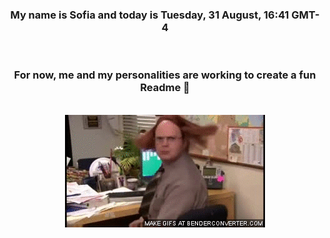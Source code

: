 


<div align="center">
<h3 >My name is Sofia and today is Tuesday, 31 August, 16:41 GMT-4</h3><br>
<h3 >For now, me and my personalities are working to create a fun Readme 👋
</h3><br>
<img src='img/dwight.gif' alt='working...'/>
</div>
